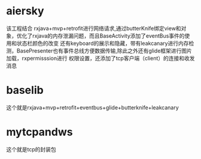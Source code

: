 # aiersky
该工程结合 rxjava+mvp+retrofit进行网络请求,通过butterKnife绑定view和对象，优化了rxjava的内存泄漏问题，而且BaseActivity添加了eventBus事件的使用和状态栏颜色的改变
还有keyboard的展示和隐藏，带有leakcanary进行内存检测，BasePresenter也有事件总线方便数据传输,除此之外还有glide框架进行图片加载，rxpermisssion进行
权限设置，还添加了tcp客户端（client）的连接和收发消息

<h1>baselib</h1>
这个就是rxjava+mvp+retrofit+eventbus+glide+butterknife+leakcanary

<h1>mytcpandws</h1>
这个就是tcp的封装包
